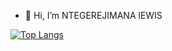 - 👋 Hi, I’m NTEGEREJIMANA lEWIS

<!---
umulewi/umulewi is a ✨ special ✨ repository because its `README.md` (this file) appears on your GitHub profile.
You can click the Preview link to take a look at your changes.
--->

[![Top Langs](https://github-readme-stats-git-masterrstaa-rickstaa.vercel.app/api/top-langs/?username=umulewi)](https://github.com/umulewi/github-readme-stats)
